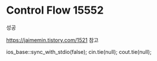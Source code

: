 # Control Flow 15552
성공

https://jaimemin.tistory.com/1521 참고

ios_base::sync_with_stdio(false);
cin.tie(null);
cout.tie(null);